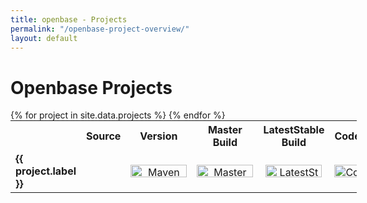 ```yaml
---
title: openbase - Projects
permalink: "/openbase-project-overview/"
layout: default
---
```


# Openbase Projects

<table style="width: 110%; border: 0px; margin: 0px auto;">
    <tr>
        <th></th>    
	    <th>Source</th>
        <th>Version</th>
        <th>Master Build</th>
        <th>LatestStable Build</th>
        <th>CodeFactor</th>
        <th>API Dosc</th>
    </tr>
    {% for project in site.data.projects %}
        <tr>
            <td>
                <b>{{ project.label }}</b><br>
            </td>    
	        <td align="center">
                <a href="https://github.com/openbase/{{ project.id }}" style="color: inherit;">
                    <i class="fa fa-github fa-lg"></i>
                </a>
            </td>
            <td align="center" valign="middle">
                <a href="https://maven-badges.herokuapp.com/maven-central/{{ project.group }}/{{ project.artifact }}">
                    <img style="width:90px;height:20px;" alt="Maven Central" src="http://img.shields.io/maven-central/v/{{ project.group }}/{{ project.artifact }}.svg?style=flat"/>
                </a>
            </td>
            <td align="center" valign="middle">
                <a href="https://travis-ci.org/openbase/{{ project.id }}">
                    <img style="width:90px;height:20px;" src="https://travis-ci.org/openbase/{{ project.id }}.svg?branch=master" alt="Master"/>
                </a>
            </td>
            <td align="center" valign="middle">
                <a href="https://travis-ci.org/openbase/{{ project.id }}">
                    <img style="width:90px;height:20px;" src="https://travis-ci.org/openbase/{{ project.id }}.svg?branch=latest-stable" alt="LatestStable"/>
                </a>
            </td>
            <td>
                <a href="https://www.codefactor.io/repository/github/openbase/{{ project.id }}/overview/master">
                    <img style="width:90px;height:20px;" src="https://www.codefactor.io/repository/github/openbase/{{ project.id }}/badge/master" alt="Codefactor"/>
                </a>
            </td>
            <td align="center" valign="middle">
                <a href="https://openbase.github.io/{{ project.id }}/apidocs" style="color: inherit;">
                    <i class="fa fa-book fa-lg"></i>
                </a>
            </td>
        </tr>
    {% endfor %}
</table>

	
